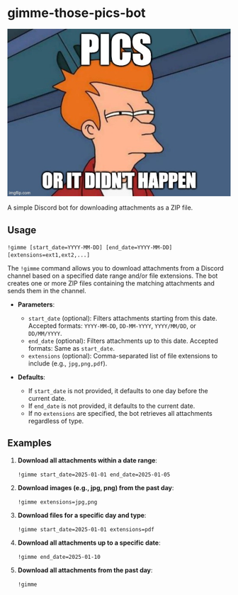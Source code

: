 # gimme-those-pics-bot

![Pics or It Didn't Happen Meme](imgflip.jpg)

A simple Discord bot for downloading attachments as a ZIP file.

## Usage

``` !gimme [start_date=YYYY-MM-DD] [end_date=YYYY-MM-DD] [extensions=ext1,ext2,...] ```

The `!gimme` command allows you to download attachments from a Discord channel based on a specified date range and/or file extensions. The bot creates one or more ZIP files containing the matching attachments and sends them in the channel.

- **Parameters**:
  - `start_date` (optional): Filters attachments starting from this date. Accepted formats: `YYYY-MM-DD`, `DD-MM-YYYY`, `YYYY/MM/DD`, or `DD/MM/YYYY`.
  - `end_date` (optional): Filters attachments up to this date. Accepted formats: Same as `start_date`.
  - `extensions` (optional): Comma-separated list of file extensions to include (e.g., `jpg,png,pdf`).

- **Defaults**:
  - If `start_date` is not provided, it defaults to one day before the current date.
  - If `end_date` is not provided, it defaults to the current date.
  - If no `extensions` are specified, the bot retrieves all attachments regardless of type.

## Examples

1. **Download all attachments within a date range**:

    ``` !gimme start_date=2025-01-01 end_date=2025-01-05 ```

2. **Download images (e.g., jpg, png) from the past day**:

    ``` !gimme extensions=jpg,png ```

3. **Download files for a specific day and type**:

    ```!gimme start_date=2025-01-01 extensions=pdf```

4. **Download all attachments up to a specific date**:

    ``` !gimme end_date=2025-01-10 ```

5. **Download all attachments from the past day**:

    ``` !gimme ```
